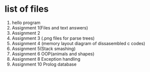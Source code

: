 # list of files
1. hello program
2. Assignment 1(Files and text answers)
3. Assignment 2
4. Assignment 3 (.png files for parse trees)
5. Assignment 4 (memory layout diagram of dissasembled c codes)
6. Assignment 5(Stack smashing)
7. Assignment 6 OOP(animals and shapes)
8. Assignment 8 Exception handling
10. Assignment 10 Prolog database
